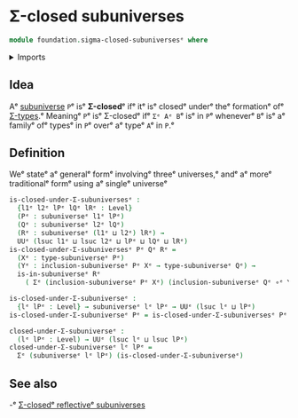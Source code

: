 # Σ-closed subuniverses

```agda
module foundation.sigma-closed-subuniversesᵉ where
```

<details><summary>Imports</summary>

```agda
open import foundation.dependent-pair-typesᵉ
open import foundation.subuniversesᵉ
open import foundation.universe-levelsᵉ

open import foundation-core.function-typesᵉ
```

</details>

## Idea

Aᵉ [subuniverse](foundation.subuniverses.mdᵉ) `P`ᵉ isᵉ **Σ-closed**ᵉ ifᵉ itᵉ isᵉ closedᵉ
underᵉ theᵉ formationᵉ ofᵉ [Σ-types](foundation.dependent-pair-types.md).ᵉ Meaningᵉ
`P`ᵉ isᵉ Σ-closedᵉ ifᵉ `Σᵉ Aᵉ B`ᵉ isᵉ in `P`ᵉ wheneverᵉ `B`ᵉ isᵉ aᵉ familyᵉ ofᵉ typesᵉ in `P`ᵉ
overᵉ aᵉ typeᵉ `A`ᵉ in `P`.ᵉ

## Definition

Weᵉ stateᵉ aᵉ generalᵉ formᵉ involvingᵉ threeᵉ universes,ᵉ andᵉ aᵉ moreᵉ traditionalᵉ formᵉ
using aᵉ singleᵉ universeᵉ

```agda
is-closed-under-Σ-subuniversesᵉ :
  {l1ᵉ l2ᵉ lPᵉ lQᵉ lRᵉ : Level}
  (Pᵉ : subuniverseᵉ l1ᵉ lPᵉ)
  (Qᵉ : subuniverseᵉ l2ᵉ lQᵉ)
  (Rᵉ : subuniverseᵉ (l1ᵉ ⊔ l2ᵉ) lRᵉ) →
  UUᵉ (lsuc l1ᵉ ⊔ lsuc l2ᵉ ⊔ lPᵉ ⊔ lQᵉ ⊔ lRᵉ)
is-closed-under-Σ-subuniversesᵉ Pᵉ Qᵉ Rᵉ =
  (Xᵉ : type-subuniverseᵉ Pᵉ)
  (Yᵉ : inclusion-subuniverseᵉ Pᵉ Xᵉ → type-subuniverseᵉ Qᵉ) →
  is-in-subuniverseᵉ Rᵉ
    ( Σᵉ (inclusion-subuniverseᵉ Pᵉ Xᵉ) (inclusion-subuniverseᵉ Qᵉ ∘ᵉ Yᵉ))

is-closed-under-Σ-subuniverseᵉ :
  {lᵉ lPᵉ : Level} → subuniverseᵉ lᵉ lPᵉ → UUᵉ (lsuc lᵉ ⊔ lPᵉ)
is-closed-under-Σ-subuniverseᵉ Pᵉ = is-closed-under-Σ-subuniversesᵉ Pᵉ Pᵉ Pᵉ

closed-under-Σ-subuniverseᵉ :
  (lᵉ lPᵉ : Level) → UUᵉ (lsuc lᵉ ⊔ lsuc lPᵉ)
closed-under-Σ-subuniverseᵉ lᵉ lPᵉ =
  Σᵉ (subuniverseᵉ lᵉ lPᵉ) (is-closed-under-Σ-subuniverseᵉ)
```

## See also

-ᵉ [Σ-closedᵉ reflectiveᵉ subuniverses](orthogonal-factorization-systems.sigma-closed-reflective-subuniverses.mdᵉ)